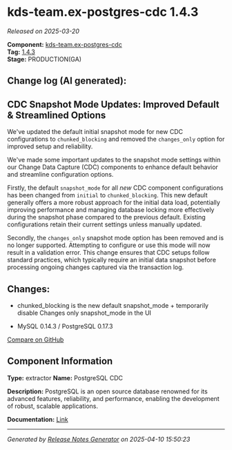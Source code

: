 #  kds-team.ex-postgres-cdc 1.4.3

_Released on 2025-03-20_

**Component:** [kds-team.ex-postgres-cdc](https://github.com/keboola/python-cdc-component)  
**Tag:** [1.4.3](https://github.com/keboola/python-cdc-component/releases/tag/1.4.3)  
**Stage:** PRODUCTION(GA)


## Change log (AI generated):
## CDC Snapshot Mode Updates: Improved Default & Streamlined Options
We've updated the default initial snapshot mode for new CDC configurations to `chunked_blocking` and removed the `changes_only` option for improved setup and reliability.

We've made some important updates to the snapshot mode settings within our Change Data Capture (CDC) components to enhance default behavior and streamline configuration options.

Firstly, the default `snapshot_mode` for all *new* CDC component configurations has been changed from `initial` to `chunked_blocking`. This new default generally offers a more robust approach for the initial data load, potentially improving performance and managing database locking more effectively during the snapshot phase compared to the previous default. Existing configurations retain their current settings unless manually updated.

Secondly, the `changes_only` snapshot mode option has been removed and is no longer supported. Attempting to configure or use this mode will now result in a validation error. This change ensures that CDC setups follow standard practices, which typically require an initial data snapshot before processing ongoing changes captured via the transaction log.



## Changes:



- chunked_blocking is the new default snapshot_mode + temporarily disable Changes only snapshot_mode in the UI 




- MySQL 0.14.3 / PostgreSQL 0.17.3 



[Compare on GitHub](https://github.com/keboola/python-cdc-component/compare/1.4.2...1.4.3)



## Component Information
**Type:** extractor
**Name:** PostgreSQL CDC

**Description:** PostgreSQL is an open source database renowned for its advanced features, reliability, and performance, enabling the development of robust, scalable applications.


**Documentation:** [Link](https://help.keboola.com/components/extractors/database/postgresql/#postgresql-log-based-cdc)



---
_Generated by [Release Notes Generator](https://github.com/keboola/release-notes-generator)
on 2025-04-10 15:50:23_